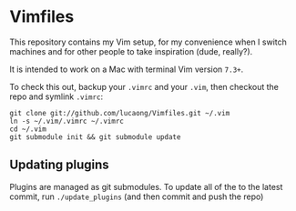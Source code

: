 Vimfiles
========

This repository contains my Vim setup, for my convenience when I switch machines
and for other people to take inspiration (dude, really?).

It is intended to work on a Mac with terminal Vim version `7.3+`.

To check this out, backup your `.vimrc` and your `.vim`, then checkout the repo
and symlink `.vimrc`:

    git clone git://github.com/lucaong/Vimfiles.git ~/.vim
    ln -s ~/.vim/.vimrc ~/.vimrc
    cd ~/.vim
    git submodule init && git submodule update


## Updating plugins

Plugins are managed as git submodules. To update all of the to the latest
commit, run `./update_plugins` (and then commit and push the repo)
